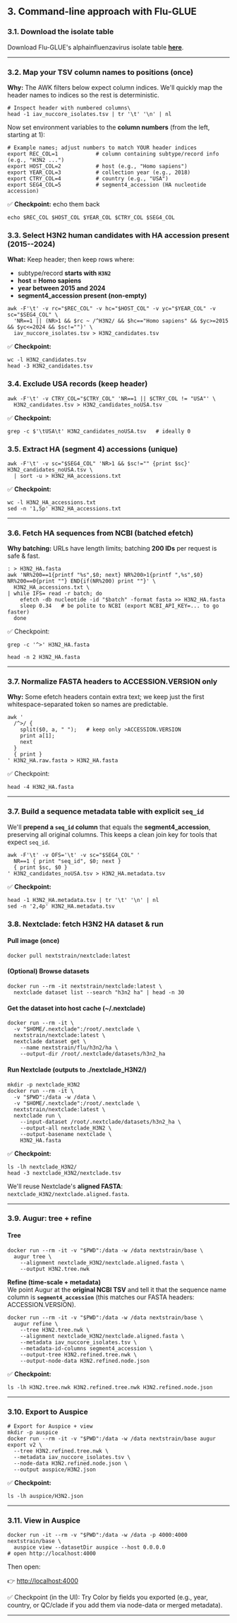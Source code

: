 ## 3. Command-line approach with Flu-GLUE

### 3.1. Download the isolate table

Download Flu-GLUE's alphainfluenzavirus isolate table **[here](https://github.com/giffordlabcvr/Flu-GLUE/blob/main/tabular/extension/iav_nuccore_isolates.tsv)**.

* * * * *

### 3.2. Map your TSV column names to positions (once)

**Why:** The AWK filters below expect column indices. We'll quickly map the header names to indices so the rest is deterministic.

```
# Inspect header with numbered columns\
head -1 iav_nuccore_isolates.tsv | tr '\t' '\n' | nl
```

Now set environment variables to the **column numbers** (from the left, starting at 1):

```
# Example names; adjust numbers to match YOUR header indices
export REC_COL=1            # column containing subtype/record info (e.g., "H3N2 ...")
export HOST_COL=2           # host (e.g., "Homo sapiens")
export YEAR_COL=3           # collection year (e.g., 2018)
export CTRY_COL=4           # country (e.g., "USA")
export SEG4_COL=5           # segment4_accession (HA nucleotide accession)
```
✅ **Checkpoint:** echo them back

```
echo $REC_COL $HOST_COL $YEAR_COL $CTRY_COL $SEG4_COL
```

### 3.3. Select H3N2 human candidates with HA accession present (2015--2024)

**What:** Keep header; then keep rows where:

-   subtype/record **starts with `H3N2`**
-   **host = Homo sapiens**
-   **year between 2015 and 2024**
-   **segment4_accession present (non-empty)**


```
awk -F'\t' -v rc="$REC_COL" -v hc="$HOST_COL" -v yc="$YEAR_COL" -v sc="$SEG4_COL" \
  'NR==1 || (NR>1 && $rc ~ /^H3N2/ && $hc=="Homo sapiens" && $yc>=2015 && $yc<=2024 && $sc!="")' \
  iav_nuccore_isolates.tsv > H3N2_candidates.tsv
```

✅ **Checkpoint:**


```
wc -l H3N2_candidates.tsv
head -3 H3N2_candidates.tsv
```

### 3.4. Exclude USA records (keep header)

```
awk -F'\t' -v CTRY_COL="$CTRY_COL" 'NR==1 || $CTRY_COL != "USA"' \
  H3N2_candidates.tsv > H3N2_candidates_noUSA.tsv
```

✅ **Checkpoint:**

```
grep -c $'\tUSA\t' H3N2_candidates_noUSA.tsv   # ideally 0
```

### 3.5. Extract HA (segment 4) accessions (unique)

```
awk -F'\t' -v sc="$SEG4_COL" 'NR>1 && $sc!="" {print $sc}' H3N2_candidates_noUSA.tsv \
  | sort -u > H3N2_HA_accessions.txt
```

✅ **Checkpoint:**

```
wc -l H3N2_HA_accessions.txt
sed -n '1,5p' H3N2_HA_accessions.txt
```

* * * * *

### 3.6. Fetch HA sequences from NCBI (batched efetch)

**Why batching:** URLs have length limits; batching **200 IDs** per request is safe & fast.

```
: > H3N2_HA.fasta
awk 'NR%200==1{printf "%s",$0; next} NR%200>1{printf ",%s",$0} NR%200==0{print ""} END{if(NR%200) print ""}' \
  H3N2_HA_accessions.txt \
| while IFS= read -r batch; do
    efetch -db nucleotide -id "$batch" -format fasta >> H3N2_HA.fasta
    sleep 0.34   # be polite to NCBI (export NCBI_API_KEY=... to go faster)
  done
```

✅ Checkpoint:

```
grep -c '^>' H3N2_HA.fasta
```

```
head -n 2 H3N2_HA.fasta
```

* * * * *
      
### 3.7. Normalize FASTA headers to ACCESSION.VERSION only

**Why:** Some efetch headers contain extra text; we keep just the first whitespace-separated token so names are predictable.

```
awk '
  /^>/ {
    split($0, a, " ");   # keep only >ACCESSION.VERSION
    print a[1];
    next
  }
  { print }
' H3N2_HA.raw.fasta > H3N2_HA.fasta
```

✅ Checkpoint:

```
head -4 H3N2_HA.fasta
```

* * * * *


### 3.7. Build a sequence metadata table with explicit `seq_id`

We'll **prepend a `seq_id` column** that equals the **segment4_accession**, preserving all original columns. This keeps a clean join key for tools that expect `seq_id`.

```
awk -F'\t' -v OFS='\t' -v sc="$SEG4_COL" '
  NR==1 { print "seq_id", $0; next }
  { print $sc, $0 }
' H3N2_candidates_noUSA.tsv > H3N2_HA.metadata.tsv
```

✅ **Checkpoint:**

```
head -1 H3N2_HA.metadata.tsv | tr '\t' '\n' | nl
sed -n '2,4p' H3N2_HA.metadata.tsv
```

### 3.8. Nextclade: fetch H3N2 HA dataset & run

#### Pull image (once)

```
docker pull nextstrain/nextclade:latest
```

#### (Optional) Browse datasets

```
docker run --rm -it nextstrain/nextclade:latest \
  nextclade dataset list --search "h3n2 ha" | head -n 30
```

#### Get the dataset into host cache (~/.nextclade)

```
docker run --rm -it \
  -v "$HOME/.nextclade":/root/.nextclade \
  nextstrain/nextclade:latest \
  nextclade dataset get \
    --name nextstrain/flu/h3n2/ha \
    --output-dir /root/.nextclade/datasets/h3n2_ha
```

#### Run Nextclade (outputs to ./nextclade_H3N2/)

```
mkdir -p nextclade_H3N2
docker run --rm -it \
  -v "$PWD":/data -w /data \
  -v "$HOME/.nextclade":/root/.nextclade \
  nextstrain/nextclade:latest \
  nextclade run \
    --input-dataset /root/.nextclade/datasets/h3n2_ha \
    --output-all nextclade_H3N2 \
    --output-basename nextclade \
    H3N2_HA.fasta
```

✅ **Checkpoint:**

```
ls -lh nextclade_H3N2/
head -3 nextclade_H3N2/nextclade.tsv
```

We'll reuse Nextclade's **aligned FASTA**: `nextclade_H3N2/nextclade.aligned.fasta`.

* * * * *

### 3.9. Augur: tree + refine

#### Tree

```
docker run --rm -it -v "$PWD":/data -w /data nextstrain/base \
  augur tree \
    --alignment nextclade_H3N2/nextclade.aligned.fasta \
    --output H3N2.tree.nwk
```

**Refine (time-scale + metadata)**\
We point Augur at the **original NCBI TSV** and tell it that the sequence name column is **`segment4_accession`** (this matches our FASTA headers: ACCESSION.VERSION).

```
docker run --rm -it -v "$PWD":/data -w /data nextstrain/base \
  augur refine \
    --tree H3N2.tree.nwk \
    --alignment nextclade_H3N2/nextclade.aligned.fasta \
    --metadata iav_nuccore_isolates.tsv \
    --metadata-id-columns segment4_accession \
    --output-tree H3N2.refined.tree.nwk \
    --output-node-data H3N2.refined.node.json
```

✅ **Checkpoint:**

```
ls -lh H3N2.tree.nwk H3N2.refined.tree.nwk H3N2.refined.node.json
```




* * * * *

### 3.10. Export to Auspice

```
# Export for Auspice + view
mkdir -p auspice
docker run --rm -it -v "$PWD":/data -w /data nextstrain/base augur export v2 \
  --tree H3N2.refined.tree.nwk \
  --metadata iav_nuccore_isolates.tsv \
  --node-data H3N2.refined.node.json \
  --output auspice/H3N2.json
```

✅ **Checkpoint:**

```
ls -lh auspice/H3N2.json
```

* * * * *

### 3.11. View in Auspice


```
docker run -it --rm -v "$PWD":/data -w /data -p 4000:4000 nextstrain/base \
  auspice view --datasetDir auspice --host 0.0.0.0
# open http://localhost:4000
```

Then open:

👉 <http://localhost:4000>[](http://localhost:4000)


✅ Checkpoint (in the UI): Try Color by fields you exported (e.g., year, country, or QC/clade if you add them via node-data or merged metadata).

* * * * *
